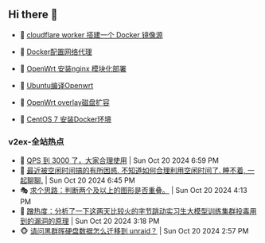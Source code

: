 ## Hi there 👋

<!--
**dkyg666/dkyg666** is a ✨ _special_ ✨ repository because its `README.md` (this file) appears on your GitHub profile.

Here are some ideas to get you started:

- 🔭 I’m currently working on ...
- 🌱 I’m currently learning ...
- 👯 I’m looking to collaborate on ...
- 🤔 I’m looking for help with ...
- 💬 Ask me about ...
- 📫 How to reach me: ...
- 😄 Pronouns: ...
- ⚡ Fun fact: ...
-->

<!-- BLOG-POST-LIST:START -->
- 🦩 [cloudflare worker 搭建一个 Docker 镜像源](http://blog.1996099.xyz/archives/cloudflare-worker-da-jian-yi-ge-docker-jing-xiang-zhan) 

- 🚦 [Docker配置网络代理](http://blog.1996099.xyz/archives/dockerpei-zhi-wang-luo-dai-li) 

- 🫶 [OpenWrt 安装nginx 模块化部署](http://blog.1996099.xyz/archives/openwrt-an-zhuang-nginx-mo-kuai-hua-bu-shu) 

- 🦄 [Ubuntu编译Openwrt](http://blog.1996099.xyz/archives/ubuntuzi-bian-yi-openwrt) 

- 🐻 [OpenWrt overlay磁盘扩容](http://blog.1996099.xyz/archives/openwrt-overlay) 

- 🤖 [CentOS 7 安装Docker环境](http://blog.1996099.xyz/archives/centos-docker) 
<!-- BLOG-POST-LIST:END -->

### v2ex-全站热点
<!-- v2ex:START -->
- 🥸 [QPS 到 3000 了，大家合理使用](https://www.v2ex.com/t/1082022#reply3) | Sun Oct 20 2024 6:59 PM
- 🤗 [最近被空闲时间搞的有所困惑. 不知道如何合理利用空闲时间了. 睡不着, 一起聊聊.](https://www.v2ex.com/t/1082021#reply0) | Sun Oct 20 2024 6:45 PM
- 🎭 [求个思路：判断两个及以上的图形是否重叠。](https://www.v2ex.com/t/1082013#reply3) | Sun Oct 20 2024 4:13 PM
- 🥷 [蹭热度：分析了一下这两天比较火的字节跳动实习生大模型训练集群投毒用到的漏洞的原理](https://www.v2ex.com/t/1082008#reply0) | Sun Oct 20 2024 3:18 PM
- 🐵 [请问黑群晖硬盘数据怎么迁移到 unraid？](https://www.v2ex.com/t/1082006#reply3) | Sun Oct 20 2024 2:57 PM<!-- v2ex:END -->

